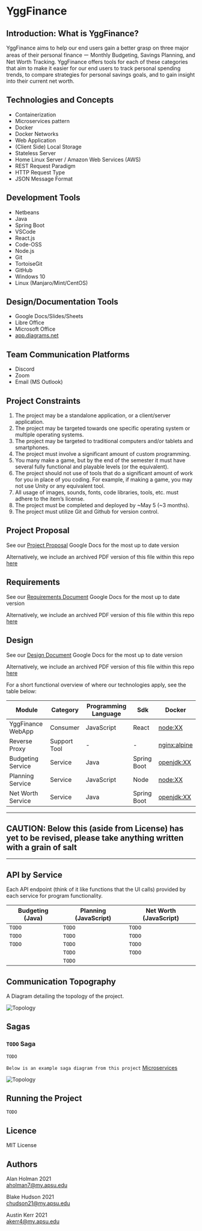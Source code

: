# YggFinance

## Introduction: What is YggFinance?

YggFinance aims to help our end users gain a better grasp on three major areas of their personal finance ー Monthly Budgeting, Savings Planning, and Net Worth Tracking. YggFinance offers tools for each of these categories that aim to make it easier for our end users to track personal spending trends, to compare strategies for personal savings goals, and to gain insight into their current net worth.

## Technologies and Concepts

- Containerization
- Microservices pattern
- Docker
- Docker Networks
- Web Application
- (Client Side) Local Storage
- Stateless Server
- Home Linux Server / Amazon Web Services (AWS)
- REST Request Paradigm
- HTTP Request Type
- JSON Message Format

## Development Tools

- Netbeans
- Java
- Spring Boot
- VSCode
- React.js
- Code-OSS
- Node.js
- Git
- TortoiseGit
- GitHub
- Windows 10
- Linux (Manjaro/Mint/CentOS)

## Design/Documentation Tools

- Google Docs/Slides/Sheets
- Libre Office
- Microsoft Office
- [app.diagrams.net](app.diagrams.net)

## Team Communication Platforms

- Discord
- Zoom
- Email (MS Outlook)

## Project Constraints

1. The project may be a standalone application, or a client/server application.
2. The project may be targeted towards one specific operating system or multiple operating systems.
3. The project may be targeted to traditional computers and/or tablets and smartphones.
4. The project must involve a significant amount of custom programming.
5. You many make a game, but by the end of the semester it must have several fully functional and playable levels (or the equivalent).
6. The project should not use of tools that do a significant amount of work for you in place of you coding.  For example, if making a game, you may not use Unity or any equivalent tool.
7. All usage of images, sounds, fonts, code libraries, tools, etc. must adhere to the item’s license.
8. The project must be completed and deployed by ~May 5 (~3 months).
9. The project must utilize Git and Github for version control.

## Project Proposal

See our [Project Proposal](https://docs.google.com/document/d/1nkHFe5301lCNpXaoW17DRWBJwUDSga3-ieydW12w5K4/edit) Google Docs for the most up to date version

Alternatively, we include an archived PDF version of this file within this repo [here](documentation/Proposal.pdf)

## Requirements

See our [Requirements Document](https://docs.google.com/document/d/183tJPdbQjW1SCaJoEjVqWTh_mHdAAX0H52b6hTXzoHs/edit) Google Docs for the most up to date version

Alternatively, we include an archived PDF version of this file within this repo [here](documentation/Requirements.pdf)

## Design

See our [Design Document](https://docs.google.com/document/d/1Vj44aKO45-_g5VRWgHCZUrLQVt4fGv64gFORrzaFDCY/edit) Google Docs for the most up to date version

Alternatively, we include an archived PDF version of this file within this repo [here](documentation/Design.pdf)

For a short functional overview of where our technologies apply, see the table below:

| Module             | Category     | Programming Language | Sdk      | Docker                            |
| ------------------ | ---------    | -------------------- | ----------- | --------------------------------- |
| YggFinance WebApp  | Consumer     | JavaScript           | React       | [node:XX](https://hub.docker.com/_/node) |
| Reverse Proxy      | Support Tool | -                    | -           | [nginx:alpine](https://hub.docker.com/_/nginx) |
| Budgeting Service  | Service      | Java                 | Spring Boot | [openjdk:XX](https://hub.docker.com/_/openjdk) |
| Planning Service   | Service      | JavaScript           | Node        | [node:XX](https://hub.docker.com/_/node) |
| Net Worth Service  | Service      | Java                 | Spring Boot | [openjdk:XX](https://hub.docker.com/_/openjdk) |

---

## CAUTION: Below this (aside from License) has yet to be revised, please take anything written with a grain of salt

---

## API by Service

Each API endpoint (think of it like functions that the UI calls) provided by each service for program functionality.

| Budgeting (Java) | Planning (JavaScript) | Net Worth (JavaScript) |
| ---------------- | --------------------- | ---------------------- |
| `TODO`           | `TODO`                | `TODO`                 |
| `TODO`           | `TODO`                | `TODO`                 |
| `TODO`           | `TODO`                | `TODO`                 |
|                  | `TODO`                | `TODO`                 |
|                  | `TODO`                |                        |

## Communication Topography

A Diagram detailing the topology of the project.

![Topology](documentation/images/YggFinance-System-Topology-Simple.png)

## Sagas

### `TODO` Saga

`TODO`

`Below is an example saga diagram from this project` [Microservices](https://github.com/ayhanavci/Microservices)

![Topology](documentation/images/exampleSagaDiagram.png)

## Running the Project

`TODO`

## Licence

MIT License

## Authors

Alan Holman 2021  
aholman7@my.apsu.edu

Blake Hudson 2021  
chudson21@my.apsu.edu

Austin Kerr 2021  
akerr4@my.apsu.edu
